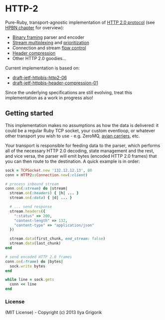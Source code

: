 # HTTP-2

Pure-Ruby, transport-agnostic implementation of [HTTP 2.0 protocol](http://tools.ietf.org/html/draft-ietf-httpbis-http2) (see [HPBN chapter](http://chimera.labs.oreilly.com/books/1230000000545/ch12.html) for overview):

* [Binary framing](http://chimera.labs.oreilly.com/books/1230000000545/ch12.html#_binary_framing_layer) parser and encoder
* [Stream multiplexing](http://chimera.labs.oreilly.com/books/1230000000545/ch12.html#HTTP2_STREAMS_MESSAGES_FRAMES) and [prioritization](http://chimera.labs.oreilly.com/books/1230000000545/ch12.html#HTTP2_PRIORITIZATION)
* Connection and stream [flow control](http://chimera.labs.oreilly.com/books/1230000000545/ch12.html#_flow_control)
* [Header compression](http://chimera.labs.oreilly.com/books/1230000000545/ch12.html#HTTP2_HEADER_COMPRESSION)
* Other HTTP 2.0 goodies...

Current implementation is based on:

* [draft-ietf-httpbis-http2-06](http://tools.ietf.org/html/draft-ietf-httpbis-http2-06)
* [draft-ietf-httpbis-header-compression-01](http://tools.ietf.org/html/draft-ietf-httpbis-header-compression)

Since the underlying specifications are still evolving, treat this implementation as a work in progress also!

## Getting started

This implementation makes no assumptions as how the data is delivered: it could be a regular Ruby TCP socket, your custom eventloop, or whatever other transport you wish to use - e.g. ZeroMQ, [avian carriers](http://www.ietf.org/rfc/rfc1149.txt), etc.

Your transport is responsible for feeding data to the parser, which performs all of the necessary HTTP 2.0 decoding, state management and the rest, and vice versa, the parser will emit bytes (encoded HTTP 2.0 frames) that you can then route to the destination. A quick example is in order:

```ruby
sock = TCPSocket.new '132.12.12.13', 80
conn = HTTP2::Connection.new(:client)

# process inbound stream
conn.on(:stream) do |stream|
  stream.on(:headers) { |h| ... }
  stream.on(:data) { |d| ... }

  # ... send response
  stream.headers({
    ":status" => 200,
    "content-length" => 132,
    "content-type" => "application/json"
  })

  stream.data(first_chunk, end_stream: false)
  stream.data(last_chunk)
end

# send encoded HTTP 2.0 frames
conn.on(:frame) do |bytes|
  sock.write bytes
end

while line = sock.gets
  conn << line
end
```


### License

(MIT License) - Copyright (c) 2013 Ilya Grigorik
